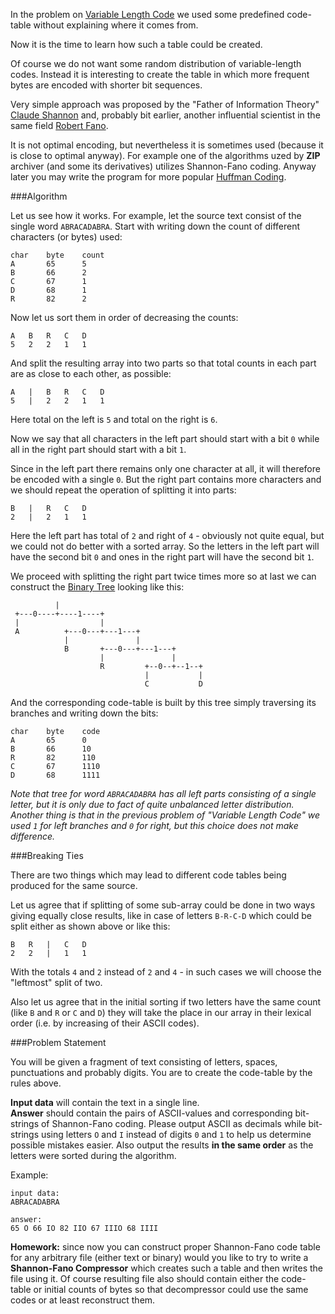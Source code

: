 In the problem on [Variable Length Code](./variable-length-code) we used some predefined code-table without explaining
where it comes from.

Now it is the time to learn how such a table could be created.

Of course we do not want some random distribution of variable-length codes. Instead it is interesting to create the
table in which more frequent bytes are encoded with shorter bit sequences.

Very simple approach was proposed by the "Father of Information Theory"
[Claude Shannon](http://en.wikipedia.org/wiki/Claude_Shannon)
and, probably bit earlier, another influential scientist in the same field
[Robert Fano](http://en.wikipedia.org/wiki/Robert_Fano).

It is not optimal encoding, but nevertheless it is sometimes used (because it is close to optimal anyway). For example
one of the algorithms uzed by **ZIP** archiver (and some its derivatives) utilizes Shannon-Fano coding. Anyway later
you may write the program for more popular [Huffman Coding](./huffman-coding).

###Algorithm

Let us see how it works. For example, let the source text consist of the single word `ABRACADABRA`. Start with writing
down the count of different characters (or bytes) used:

    char    byte	count
	A		65		5
	B		66		2
	C		67		1
	D		68		1
	R		82		2

Now let us sort them in order of decreasing the counts:

    A	B	R	C	D
	5	2	2	1	1

And split the resulting array into two parts so that total counts in each part are as close to each other, as possible:

    A	|	B	R	C	D
	5	|	2	2	1	1

Here total on the left is `5` and total on the right is `6`.

Now we say that all characters in the left part should start with a bit `0` while all in the right part should start
with a bit `1`.

Since in the left part there remains only one character at all, it will therefore be encoded with a single `0`. But
the right part contains more characters and we should repeat the operation of splitting it into parts:

    B	|	R	C	D
	2	|	2	1	1

Here the left part has total of `2` and right of `4` - obviously not quite equal, but we could not do better with a
sorted array. So the letters in the left part will have the second bit `0` and ones in the right part will have the
second bit `1`.

We proceed with splitting the right part twice times more so at last we can construct the [Binary Tree](./tree-builder)
looking like this:

              |
	 +---0----+----1----+
	 |                  |
	 A          +---0---+---1---+
	            |               |
				B       +---0---+---1---+
				        |               |
						R         +--0--+--1--+
						          |           |
								  C           D

And the corresponding code-table is built by this tree simply traversing its branches and writing down the bits:

    char	byte	code
	A		65		0
	B		66		10
	R		82		110
	C		67		1110
	D		68		1111

*Note that tree for word `ABRACADABRA` has all left parts consisting of a single letter, but it is only due to fact of
quite unbalanced letter distribution. Another thing is that in the previous problem of "Variable Length Code" we
used `1` for left branches and `0` for right, but this choice does not make difference.*

###Breaking Ties

There are two things which may lead to different code tables being produced for the same source.

Let us agree that if splitting of some sub-array could be done in two ways giving equally close results, like in case
of letters `B-R-C-D` which could be split either as shown above or like this:

    B	R	|	C	D
	2	2	|	1	1

With the totals `4` and `2` instead of `2` and `4` - in such cases we will choose the "leftmost" split of two.

Also let us agree that in the initial sorting if two letters have the same count (like `B` and `R` or `C` and `D`)
they will take the place in our array in their lexical order (i.e. by increasing of their ASCII codes).

###Problem Statement

You will be given a fragment of text consisting of letters, spaces, punctuations and probably digits.
You are to create the code-table by the rules above.

**Input data** will contain the text in a single line.  
**Answer** should contain the pairs of ASCII-values and corresponding bit-strings of Shannon-Fano coding. Please
output ASCII as decimals while bit-strings using letters `O` and `I` instead of digits `0` and `1` to help us
determine possible mistakes easier. Also output the results **in the same order** as the letters were sorted during
the algorithm.

Example:

	input data:
	ABRACADABRA
	
	answer:
	65 O 66 IO 82 IIO 67 IIIO 68 IIII

**Homework:** since now you can construct proper Shannon-Fano code table for any arbitrary file (either text or binary)
would you like to try to write a **Shannon-Fano Compressor** which creates such a table and then writes the file using
it. Of course resulting file also should contain either the code-table or initial counts of bytes so that decompressor
could use the same codes or at least reconstruct them.